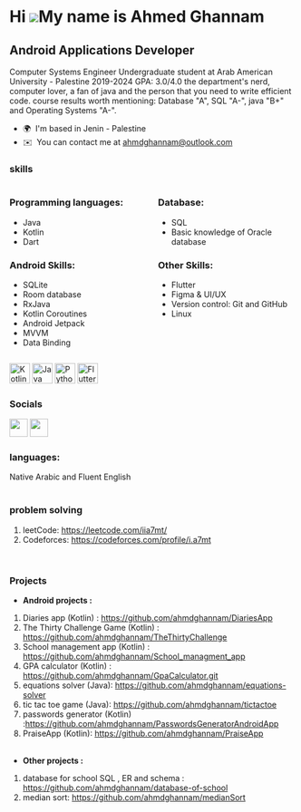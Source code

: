 Hi ![](https://user-images.githubusercontent.com/18350557/176309783-0785949b-9127-417c-8b55-ab5a4333674e.gif)My name is Ahmed Ghannam
=====================================================================================================================================

Android Applications Developer
------------------------------

Computer Systems Engineer Undergraduate student at Arab American University - Palestine 2019-2024 GPA: 3.0/4.0 the department's nerd, computer lover, a fan of java and the person that you need to write efficient code. course results worth mentioning: Database "A", SQL "A-", java "B+" and Operating Systems "A-".

* 🌍  I'm based in Jenin - Palestine
* ✉️  You can contact me at [ahmdghannam@outlook.com](mailto:ahmdghannam@outlook.com)

### skills
<div style="display: flex; flex-wrap: wrap;">
  <div style="flex: 1; margin-right: 20px;">
    <h3>Programming languages:</h3>
    <ul>
      <li>Java</li>
      <li>Kotlin</li>
      <li>Dart</li>
    </ul>
    <h3>Android Skills:</h3>
    <ul>
      <li>SQLite</li>
      <li>Room database</li>
      <li>RxJava</li>
      <li>Kotlin Coroutines</li>
      <li>Android Jetpack</li>
      <li>MVVM</li>
      <li>Data Binding</li>
    </ul>
  </div>
  <div style="flex: 1;">
    <h3>Database:</h3>
    <ul>
      <li>SQL</li>
      <li>Basic knowledge of Oracle database</li>
    </ul>
    <h3>Other Skills:</h3>
    <ul>
      <li>Flutter</li>
      <li>Figma &amp; UI/UX</li>
      <li>Version control: Git and GitHub</li>
      <li>Linux</li>
    </ul>
  </div>
</div>






<p align="left">
<img src="https://raw.githubusercontent.com/danielcranney/readme-generator/main/public/icons/skills/kotlin-colored.svg" width="36" height="36" alt="Kotlin" />
<img src="https://raw.githubusercontent.com/danielcranney/readme-generator/main/public/icons/skills/java-colored.svg" width="36" height="36" alt="Java" />
<img src="https://raw.githubusercontent.com/danielcranney/readme-generator/main/public/icons/skills/python-colored.svg" width="36" height="36" alt="Python" />
<img src="https://raw.githubusercontent.com/danielcranney/readme-generator/main/public/icons/skills/flutter-colored.svg" width="36" height="36" alt="Flutter" />
</p>


### Socials

<p align="left"> <a href="https://www.linkedin.com/in/ahmedalighannam/" target="_blank" rel="noreferrer"><img src="https://raw.githubusercontent.com/danielcranney/readme-generator/main/public/icons/socials/linkedin.svg" width="32" height="32" /></a> <a href="https://www.stackoverflow.com/users/15949992/a7mt-3li" target="_blank" rel="noreferrer"><img src="https://raw.githubusercontent.com/danielcranney/readme-generator/main/public/icons/socials/stackoverflow.svg" width="32" height="32" /></a></p> 

### languages:

  Native Arabic and Fluent English <br><br>

### problem solving 

1. leetCode: https://leetcode.com/iia7mt/
2. Codeforces: https://codeforces.com/profile/i.a7mt
<br>

### Projects  <br>

- <strong> Android projects : </strong>
1. Diaries app (Kotlin) : https://github.com/ahmdghannam/DiariesApp <br> 
2. The Thirty Challenge Game (Kotlin) : https://github.com/ahmdghannam/TheThirtyChallenge <br>
2. School management app (Kotlin) :  https://github.com/ahmdghannam/School_managment_app <br>
3. GPA calculator (Kotlin) : https://github.com/ahmdghannam/GpaCalculator.git <br>
4.  equations solver (Java): https://github.com/ahmdghannam/equations-solver  <br>
5.   tic tac toe game (Java): https://github.com/ahmdghannam/tictactoe  <br>
6. passwords generator (Kotlin) :https://github.com/ahmdghannam/PasswordsGeneratorAndroidApp <br>
7. PraiseApp (Kotlin): https://github.com/ahmdghannam/PraiseApp <br> <br>

- <strong>Other projects : </strong>
1.   database for school  SQL , ER and schema : 
https://github.com/ahmdghannam/database-of-school <br>
2.  median sort: https://github.com/ahmdghannam/medianSort 

  <br>




